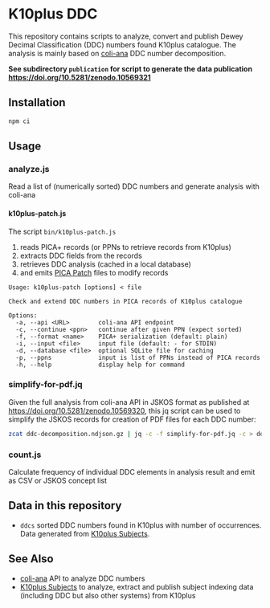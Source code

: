 # K10plus DDC

This repository contains scripts to analyze, convert and publish Dewey Decimal Classification (DDC) numbers found K10plus catalogue. The analysis is mainly based on [coli-ana] DDC number decomposition.

[coli-ana]: https://github.com/gbv/coli-ana
[K10plus Subjects]: https://github.com/gbv/k10plus-subjects
[jskos]: https://format.gbv.de/jskos

**See subdirectory `publication` for script to generate the data publication <https://doi.org/10.5281/zenodo.10569321>**

## Installation

~~~sh
npm ci
~~~

## Usage

### analyze.js

Read a list of (numerically sorted) DDC numbers and generate analysis with coli-ana

#### k10plus-patch.js

The script `bin/k10plus-patch.js`

1. reads PICA+ records (or PPNs to retrieve records from K10plus)
2. extracts DDC fields from the records
3. retrieves DDC analysis (cached in a local database)
4. and emits [PICA Patch](https://format.gbv.de/pica/patch/specification) files to modify records

~~~
Usage: k10plus-patch [options] < file

Check and extend DDC numbers in PICA records of K10plus catalogue

Options:
  -a, --api <URL>        coli-ana API endpoint
  -c, --continue <ppn>   continue after given PPN (expect sorted)
  -f, --format <name>    PICA+ serialization (default: plain)
  -i, --input <file>     input file (default: - for STDIN)
  -d, --database <file>  optional SQLite file for caching
  -p, --ppns             input is list of PPNs instead of PICA records
  -h, --help             display help for command
~~~

### simplify-for-pdf.jq

Given the full analysis from coli-ana API in JSKOS format as published at
<https://doi.org/10.5281/zenodo.10569320>, this jq script can be used to
simplify the JSKOS records for creation of PDF files for each DDC number:

~~~sh
zcat ddc-decomposition.ndjson.gz | jq -c -f simplify-for-pdf.jq -c > ddc-pdf-data.ndjson
~~~

### count.js

Calculate frequency of individual DDC elements in analysis result and emit as CSV or JSKOS concept list

## Data in this repository

- `ddcs` sorted DDC numbers found in K10plus with number of occurrences. Data generated from [K10plus Subjects].

## See Also

- [coli-ana] API to analyze DDC numbers
- [K10plus Subjects] to analyze, extract and publish subject indexing data (including DDC but also other systems) from K10plus

